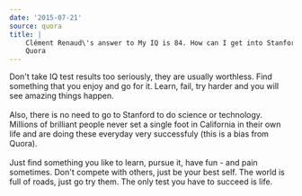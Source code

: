 ```yaml
---
date: '2015-07-21'
source: quora
title: |
    Clément Renaud\'s answer to My IQ is 84. How can I get into Stanford? -
    Quora
---
```


Don\'t take IQ test results too seriously, they are usually worthless.
Find something that you enjoy and go for it. Learn, fail, try harder and
you will see amazing things happen.\
\
Also, there is no need to go to Stanford to do science or technology.
Millions of brilliant people never set a single foot in California in
their own life and are doing these everyday very successfuly (this is a
bias from Quora).\
\
Just find something you like to learn, pursue it, have fun - and pain
sometimes. Don\'t compete with others, just be your best self. The world
is full of roads, just go try them. The only test you have to succeed is
life.
